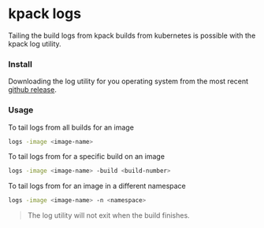 # kpack logs

Tailing the build logs from kpack builds from kubernetes is possible with the kpack log utility. 

### Install

Downloading the log utility for you operating system from the most recent [github release](https://github.com/pivotal/kpack/releases).

### Usage

To tail logs from all builds for an image  
```bash
logs -image <image-name> 
```

To tail logs from for a specific build on an image  
```bash
logs -image <image-name> -build <build-number>
```

To tail logs from for an image in a different namespace  
```bash
logs -image <image-name> -n <namespace>
```

> The log utility will not exit when the build finishes.  